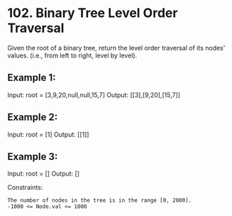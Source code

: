 # 102. Binary Tree Level Order Traversal

Given the root of a binary tree, return the level order traversal of its nodes' values. (i.e., from left to right, level by level).

 

## Example 1:

Input: root = [3,9,20,null,null,15,7]
Output: [[3],[9,20],[15,7]]

## Example 2:

Input: root = [1]
Output: [[1]]

## Example 3:

Input: root = []
Output: []

 

Constraints:

    The number of nodes in the tree is in the range [0, 2000].
    -1000 <= Node.val <= 1000

